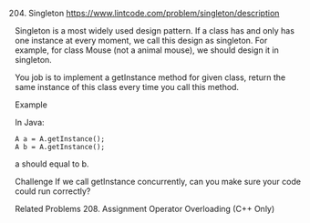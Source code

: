204. Singleton
https://www.lintcode.com/problem/singleton/description

Singleton is a most widely used design pattern. If a class has and only has one instance at every moment, we call this design as singleton. For example, for class Mouse (not a animal mouse), we should design it in singleton.

You job is to implement a getInstance method for given class, return the same instance of this class every time you call this method.

Example

In Java:

	A a = A.getInstance();
	A b = A.getInstance();

a should equal to b.

Challenge
If we call getInstance concurrently, can you make sure your code could run correctly?

Related Problems
208. Assignment Operator Overloading (C++ Only)
